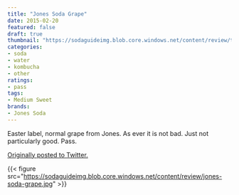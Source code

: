 ```yaml
---
title: "Jones Soda Grape"
date: 2015-02-20
featured: false
draft: true
thumbnail: "https://sodaguideimg.blob.core.windows.net/content/review/thumbs/jones-soda-grape.jpg"
categories:
- soda
- water
- kombucha
- other
ratings:
- pass
tags:
- Medium Sweet
brands:
- Jones Soda
---
```


Easter label, normal grape from Jones. As ever it is not bad. Just not particularly good. Pass.

[Originally posted to Twitter.](https://twitter.com/Cavorter/status/568937497792811008)

{{< figure src="https://sodaguideimg.blob.core.windows.net/content/review/jones-soda-grape.jpg" >}}

